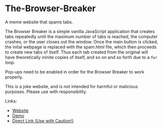# The-Browser-Breaker
A meme website that spams tabs.

The Browser Breaker is a simple vanilla JavaScript application that creates tabs repeatedly until the maximum number of tabs is
reached, the computer crashes, or the user closes out the window.  Once the main button is clicked, the inital webpage is replaced with the spam.html file, which then proceeds to create new tabs of itself.  Thus each tab created from the original will have theoretically ininite copies of itself, and so on and so forth due to a `for` loop.

Pop-ups need to be enabled in order for the Browser Breaker to work properly.

This is a joke website, and is not intended for harmful or malicious purposes.  Please use with responsibility.

Links:
+ [Website](https://ethanjustice.github.io/The-Browser-Breaker/)
+ [Demo](https://ethanjustice.github.io/The-Browser-Breaker/src/index.html)
+ [Direct Link (Use with Caution!)](https://ethanjustice.github.io/The-Browser-Breaker/src/spam.html)
